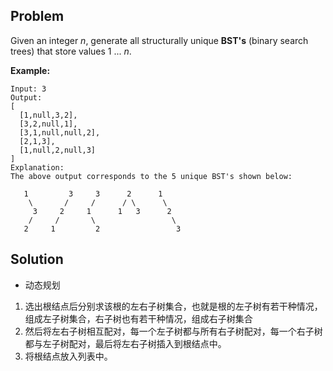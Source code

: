 ## Problem

Given an integer *n*, generate all structurally unique **BST's** (binary search trees) that store values 1 ... *n*.

**Example:**

```
Input: 3
Output:
[
  [1,null,3,2],
  [3,2,null,1],
  [3,1,null,null,2],
  [2,1,3],
  [1,null,2,null,3]
]
Explanation:
The above output corresponds to the 5 unique BST's shown below:

   1         3     3      2      1
    \       /     /      / \      \
     3     2     1      1   3      2
    /     /       \                 \
   2     1         2                 3
```



## Solution

* 动态规划

1. 选出根结点后分别求该根的左右子树集合，也就是根的左子树有若干种情况，组成左子树集合，右子树也有若干种情况，组成右子树集合
2. 然后将左右子树相互配对，每一个左子树都与所有右子树配对，每一个右子树都与左子树配对，最后将左右子树插入到根结点中。
3. 将根结点放入列表中。